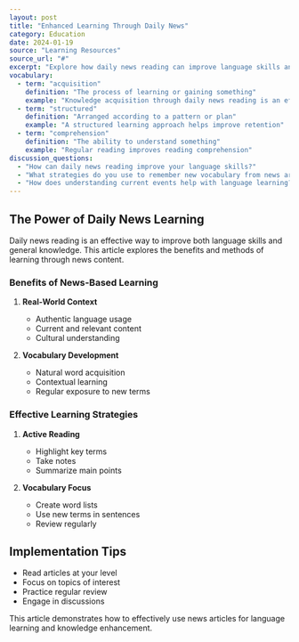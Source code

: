 ```yaml
---
layout: post
title: "Enhanced Learning Through Daily News"
category: Education
date: 2024-01-19
source: "Learning Resources"
source_url: "#"
excerpt: "Explore how daily news reading can improve language skills and knowledge acquisition through structured learning approaches."
vocabulary:
  - term: "acquisition"
    definition: "The process of learning or gaining something"
    example: "Knowledge acquisition through daily news reading is an effective learning method"
  - term: "structured"
    definition: "Arranged according to a pattern or plan"
    example: "A structured learning approach helps improve retention"
  - term: "comprehension"
    definition: "The ability to understand something"
    example: "Regular reading improves reading comprehension"
discussion_questions:
  - "How can daily news reading improve your language skills?"
  - "What strategies do you use to remember new vocabulary from news articles?"
  - "How does understanding current events help with language learning?"
---
```


## The Power of Daily News Learning

Daily news reading is an effective way to improve both language skills and general knowledge. This article explores the benefits and methods of learning through news content.

### Benefits of News-Based Learning

1. **Real-World Context**
   - Authentic language usage
   - Current and relevant content
   - Cultural understanding

2. **Vocabulary Development**
   - Natural word acquisition
   - Contextual learning
   - Regular exposure to new terms

### Effective Learning Strategies

1. **Active Reading**
   - Highlight key terms
   - Take notes
   - Summarize main points

2. **Vocabulary Focus**
   - Create word lists
   - Use new terms in sentences
   - Review regularly

## Implementation Tips

- Read articles at your level
- Focus on topics of interest
- Practice regular review
- Engage in discussions

This article demonstrates how to effectively use news articles for language learning and knowledge enhancement.

